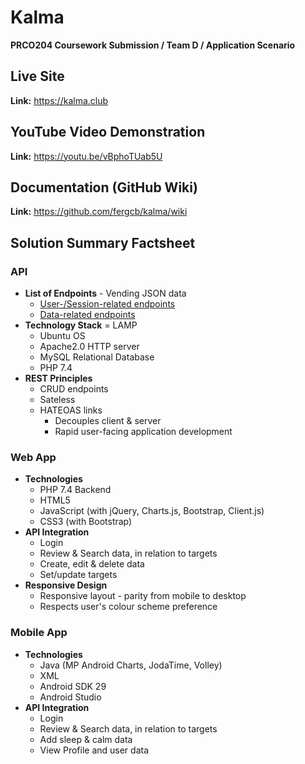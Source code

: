 # Kalma
**PRCO204 Coursework Submission / Team D / Application Scenario**

## Live Site
**Link:** https://kalma.club

## YouTube Video Demonstration
**Link:** https://youtu.be/vBphoTUab5U

## Documentation (GitHub Wiki)
**Link:** https://github.com/fergcb/kalma/wiki

## Solution Summary Factsheet

### API
- **List of Endpoints** - Vending JSON data
    - [User-/Session-related endpoints](https://github.com/fergcb/kalma/wiki/Documentation-%7C-API-Account-Resources)
    - [Data-related endpoints](https://github.com/fergcb/kalma/wiki/Documentation-%7C-API-Wellbeing-Resources)
- **Technology Stack** = LAMP
    - Ubuntu OS
    - Apache2.0 HTTP server
    - MySQL Relational Database
    - PHP 7.4
- **REST Principles**
    - CRUD endpoints
    - Sateless
    - HATEOAS links
        - Decouples client & server
        - Rapid user-facing application development
        
### Web App
- **Technologies**
    - PHP 7.4 Backend
    - HTML5
    - JavaScript (with jQuery, Charts.js, Bootstrap, Client.js)
    - CSS3 (with Bootstrap)
- **API Integration**
    - Login
    - Review & Search data, in relation to targets
    - Create, edit & delete data
    - Set/update targets
- **Responsive Design**
    - Responsive layout - parity from mobile to desktop
    - Respects user's colour scheme preference

### Mobile App
- **Technologies**
    - Java (MP Android Charts, JodaTime, Volley)
    - XML
    - Android SDK 29
    - Android Studio
- **API Integration**
    - Login
    - Review & Search data, in relation to targets
    - Add sleep & calm data
    - View Profile and user data
